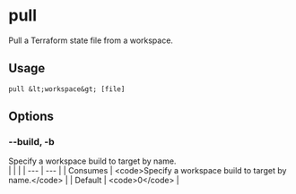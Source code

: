 
# pull

 
Pull a Terraform state file from a workspace.


## Usage
```console
pull &lt;workspace&gt; [file]
```


## Options
### --build, -b
Specify a workspace build to target by name.
<br/>
| | |
| --- | --- |
| Consumes | &lt;code&gt;Specify a workspace build to target by name.&lt;/code&gt; |
| Default |     &lt;code&gt;0&lt;/code&gt; |


